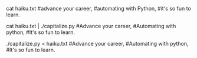 cat haiku.txt
#advance your career,
#automating with Python,
#it's so fun to learn.

cat haiku.txt | ./capitalize.py
#Advance your career,
#Automating with python,
#It's so fun to learn.

./capitalize.py < haiku.txt
#Advance your career,
#Automating with python,
#It's so fun to learn.
